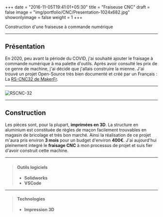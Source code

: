 +++
date = "2016-11-05T19:41:01+05:30"
title = "Fraiseuse CNC"
draft = false
image = "img/portfolio/CNC/Presentation-1024x682.jpg"
showonlyimage = false
weight = 1
+++

Construction d'une fraiseuse à commande numérique
<!--more-->

---

## Présentation

En 2020, peu avant la période du COVID, j'ai souhaité ajouter le fraisage à commande numérique à ma palette d'outils. Après avoir consulté les prix de ce genre de machine, j'ai décidé que j'allais construire la mienne. J'ai trouvé un projet Open-Source très bien documenté et créé par un Français : La [RS-CNC32 de MakerFr](https://www.makerfr.com/en/cnc/rs-cnc32/).

---

![RSCNC-32](/img/portfolio/CNC/Presentation-1024x682.jpg)

---

## Construction

Les pièces sont, pour la plupart, **imprimées en 3D**. La structure en aluminium est constituée de règles de maçon facilement trouvables en magasin de bricolage et très bon marché. Ainsi la réalisation de ce projet m'aura pris environ **3 mois** pour un budget d'environ **400€**. J'ai aujourd'hui pleinement integré le **fraisage CNC** à mon processus de projet et suis fier d'avoir construit cette machine.

---

###

>#### Outils logiciels
>
>- **Solidworks**
>- **VSCode**

---

>#### Technologies
>
>- **Impression 3D**
